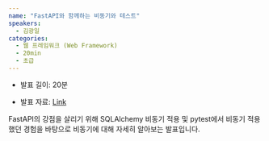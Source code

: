 ```yaml
---
name: "FastAPI와 함께하는 비동기와 테스트"
speakers:
  - 김광일
categories:
  - 웹 프레임워크 (Web Framework)
  - 20min
  - 초급
---
```


- 발표 길이: 20분

- 발표 자료: [Link](https://drive.google.com/file/d/1Wo-LSk-CXSdVfgENF6Q_VaFmuIi-YFji/view)

FastAPI의 강점을 살리기 위해 SQLAlchemy 비동기 적용 및 pytest에서 비동기 적용했던 경험을 바탕으로 비동기에 대해 자세히 알아보는 발표입니다.
